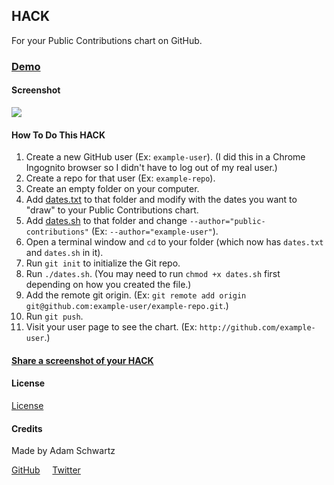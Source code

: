 ## HACK

For your Public Contributions chart on GitHub.

### [Demo](https://github.com/public-contributions)

#### Screenshot

![](https://raw.github.com/public-contributions/HACK/master/hack.png)

#### How To Do This HACK

1. Create a new GitHub user (Ex: `example-user`). (I did this in a Chrome Ingognito browser so I didn't have to log out of my real user.)
1. Create a repo for that user (Ex: `example-repo`).
1. Create an empty folder on your computer.
1. Add [dates.txt](https://github.com/public-contributions/HACK/blob/master/dates/dates.txt) to that folder and modify with the dates you want to "draw" to your Public Contributions chart.
1. Add [dates.sh](https://github.com/public-contributions/HACK/blob/master/dates/dates.sh) to that folder and change `--author="public-contributions"` (Ex: `--author="example-user"`).
1. Open a terminal window and `cd` to your folder (which now has `dates.txt` and `dates.sh` in it).
1. Run `git init` to initialize the Git repo.
1. Run `./dates.sh`. (You may need to run `chmod +x dates.sh` first depending on how you created the file.)
1. Add the remote git origin. (Ex: `git remote add origin git@github.com:example-user/example-repo.git`.)
1. Run `git push`.
1. Visit your user page to see the chart. (Ex: `http://github.com/example-user`.)

#### [Share a screenshot of your HACK](https://github.com/public-contributions/HACK/issues/1)

#### License

[License](https://github.com/public-contributions/HACK/blob/master/LICENSE)

#### Credits

Made by Adam Schwartz

[GitHub](https://github.com/adamschwartz) &nbsp; &nbsp; [Twitter](https://twitter.com/adamfschwartz)